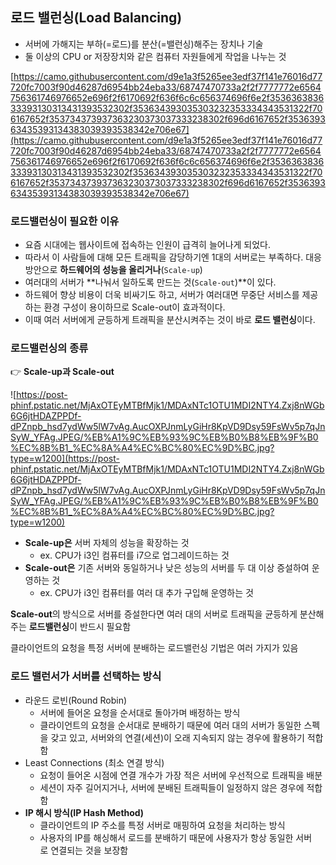 ## **로드 밸런싱(Load Balancing)**

- 서버에 가해지는 부하(=로드)를 분산(=밸런싱)해주는 장치나 기술
- 둘 이상의 CPU or 저장장치와 같은 컴퓨터 자원들에게 작업을 나누는 것

[https://camo.githubusercontent.com/d9e1a3f5265ee3edf37f141e76016d77720fc7003f90d46287d6954bb24eba33/68747470733a2f2f7777772e6564756361746976652e696f2f6170692f636f6c6c656374696f6e2f353636383633393130313431393532302f353634393035303232353334343531322f706167652f353734373937363230373037333238302f696d6167652f353639363435393134383039393538342e706e67](https://camo.githubusercontent.com/d9e1a3f5265ee3edf37f141e76016d77720fc7003f90d46287d6954bb24eba33/68747470733a2f2f7777772e6564756361746976652e696f2f6170692f636f6c6c656374696f6e2f353636383633393130313431393532302f353634393035303232353334343531322f706167652f353734373937363230373037333238302f696d6167652f353639363435393134383039393538342e706e67)

### 로드밸런싱이 필요한 이유

- 요즘 시대에는 웹사이트에 접속하는 인원이 급격히 늘어나게 되었다.
- 따라서 이 사람들에 대해 모든 트래픽을 감당하기엔 1대의 서버로는 부족하다. 대응 방안으로 **하드웨어의 성능을 올리거나**(`Scale-up`)
- 여러대의 서버가 **나눠서 일하도록 만드는 것(`Scale-out`)**이 있다.
- 하드웨어 향상 비용이 더욱 비싸기도 하고, 서버가 여러대면 무중단 서비스를 제공하는 환경 구성이 용이하므로 Scale-out이 효과적이다.
- 이때 여러 서버에게 균등하게 트래픽을 분산시켜주는 것이 바로 **로드 밸런싱**이다.

### 로드밸런싱의 종류

👉 **Scale-up과 Scale-out**

![https://post-phinf.pstatic.net/MjAxOTEyMTBfMjk1/MDAxNTc1OTU1MDI2NTY4.Zxj8nWGb6G6jtHDAZPPDf-dPZnpb_hsd7ydWw5lW7vAg.AucOXPJnmLyGiHr8KpVD9Dsy59FsWv5p7qJnSyW_YFAg.JPEG/%EB%A1%9C%EB%93%9C%EB%B0%B8%EB%9F%B0%EC%8B%B1_%EC%8A%A4%EC%BC%80%EC%9D%BC.jpg?type=w1200](https://post-phinf.pstatic.net/MjAxOTEyMTBfMjk1/MDAxNTc1OTU1MDI2NTY4.Zxj8nWGb6G6jtHDAZPPDf-dPZnpb_hsd7ydWw5lW7vAg.AucOXPJnmLyGiHr8KpVD9Dsy59FsWv5p7qJnSyW_YFAg.JPEG/%EB%A1%9C%EB%93%9C%EB%B0%B8%EB%9F%B0%EC%8B%B1_%EC%8A%A4%EC%BC%80%EC%9D%BC.jpg?type=w1200)

- **Scale-up은** 서버 자체의 성능을 확장하는 것
    - ex. CPU가 i3인 컴퓨터를 i7으로 업그레이드하는 것
- **Scale-out은** 기존 서버와 동일하거나 낮은 성능의 서버를 두 대 이상 증설하여 운영하는 것
    - ex. CPU가 i3인 컴퓨터를 여러 대 추가 구입해 운영하는 것

**Scale-out**의 방식으로 서버를 증설한다면 여러 대의 서버로 트래픽을 균등하게 분산해주는 **로드밸런싱**이 반드시 필요함

클라이언트의 요청을 특정 서버에 분배하는 로드밸런싱 기법은 여러 가지가 있음

### **로드 밸런서가 서버를 선택하는 방식**

- 라운드 로빈(Round Robin)
    - 서버에 들어온 요청을 순서대로 돌아가며 배정하는 방식
    - 클라이언트의 요청을 순서대로 분배하기 때문에 여러 대의 서버가 동일한 스펙을 갖고 있고, 서버와의 연결(세션)이 오래 지속되지 않는 경우에 활용하기 적합함
- Least Connections (최소 연결 방식)
    - 요청이 들어온 시점에 연결 개수가 가장 적은 서버에 우선적으로 트래픽을 배분
    - 세션이 자주 길어지거나, 서버에 분배된 트래픽들이 일정하지 않은 경우에 적합함
- **IP 해시 방식(IP Hash Method)**
    - 클라이언트의 IP 주소를 특정 서버로 매핑하여 요청을 처리하는 방식
    - 사용자의 IP를 해싱해서 로드를 분배하기 때문에 사용자가 항상 동일한 서버로 연결되는 것을 보장함


